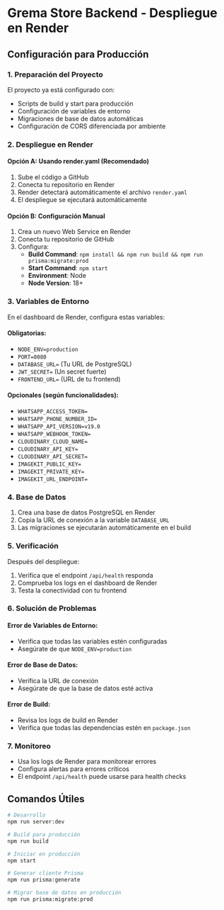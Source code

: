 # Grema Store Backend - Despliegue en Render

## Configuración para Producción

### 1. Preparación del Proyecto

El proyecto ya está configurado con:
- Scripts de build y start para producción
- Configuración de variables de entorno
- Migraciones de base de datos automáticas
- Configuración de CORS diferenciada por ambiente

### 2. Despliegue en Render

#### Opción A: Usando render.yaml (Recomendado)
1. Sube el código a GitHub
2. Conecta tu repositorio en Render
3. Render detectará automáticamente el archivo `render.yaml`
4. El despliegue se ejecutará automáticamente

#### Opción B: Configuración Manual
1. Crea un nuevo Web Service en Render
2. Conecta tu repositorio de GitHub
3. Configura:
   - **Build Command**: `npm install && npm run build && npm run prisma:migrate:prod`
   - **Start Command**: `npm start`
   - **Environment**: Node
   - **Node Version**: 18+

### 3. Variables de Entorno

En el dashboard de Render, configura estas variables:

#### Obligatorias:
- `NODE_ENV=production`
- `PORT=8080`
- `DATABASE_URL=` (Tu URL de PostgreSQL)
- `JWT_SECRET=` (Un secret fuerte)
- `FRONTEND_URL=` (URL de tu frontend)

#### Opcionales (según funcionalidades):
- `WHATSAPP_ACCESS_TOKEN=`
- `WHATSAPP_PHONE_NUMBER_ID=`
- `WHATSAPP_API_VERSION=v19.0`
- `WHATSAPP_WEBHOOK_TOKEN=`
- `CLOUDINARY_CLOUD_NAME=`
- `CLOUDINARY_API_KEY=`
- `CLOUDINARY_API_SECRET=`
- `IMAGEKIT_PUBLIC_KEY=`
- `IMAGEKIT_PRIVATE_KEY=`
- `IMAGEKIT_URL_ENDPOINT=`

### 4. Base de Datos

1. Crea una base de datos PostgreSQL en Render
2. Copia la URL de conexión a la variable `DATABASE_URL`
3. Las migraciones se ejecutarán automáticamente en el build

### 5. Verificación

Después del despliegue:
1. Verifica que el endpoint `/api/health` responda
2. Comprueba los logs en el dashboard de Render
3. Testa la conectividad con tu frontend

### 6. Solución de Problemas

#### Error de Variables de Entorno:
- Verifica que todas las variables estén configuradas
- Asegúrate de que `NODE_ENV=production`

#### Error de Base de Datos:
- Verifica la URL de conexión
- Asegúrate de que la base de datos esté activa

#### Error de Build:
- Revisa los logs de build en Render
- Verifica que todas las dependencias estén en `package.json`

### 7. Monitoreo

- Usa los logs de Render para monitorear errores
- Configura alertas para errores críticos
- El endpoint `/api/health` puede usarse para health checks

## Comandos Útiles

```bash
# Desarrollo
npm run server:dev

# Build para producción
npm run build

# Iniciar en producción
npm start

# Generar cliente Prisma
npm run prisma:generate

# Migrar base de datos en producción
npm run prisma:migrate:prod
```
